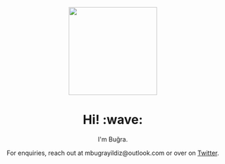 <p align="center">
	<a href="https://flurach.herokuapp.com/">
		<img width="200" src="https://github.com/flurach/flurach/raw/master/assets/banner.png"/>
	</a>
</p>

<h1 align="center"> Hi! :wave:</h1>

<p align="center">
	I'm Buğra.
</p>

<p align="center">
	For enquiries, reach out at mbugrayildiz@outlook.com or over on
	<a href="https://twitter.com/mbugrayildiz">Twitter</a>.
</p>
